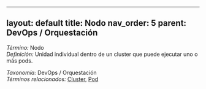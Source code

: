 
---
layout: default
title: Nodo
nav_order: 5
parent: DevOps / Orquestación
---

*Término:* Nodo  
*Definición:* Unidad individual dentro de un cluster que puede ejecutar uno o más pods.

*Taxonomía:* DevOps / Orquestación  
*Términos relacionados:* [Cluster](https://maleniski.github.io/diccionario-angl-tec-mx/docs/alfabeticamente/C/cluster/), [Pod](https://maleniski.github.io/diccionario-angl-tec-mx/docs/alfabeticamente/P/pod/)
